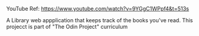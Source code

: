YouTube Ref: https://www.youtube.com/watch?v=9YGgC1WPpf4&t=513s

A Library web appplication that keeps track of the books you've read. This projecct is part of "The Odin Project" curriculum